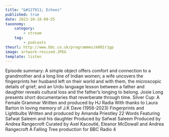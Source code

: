 ```yaml
---
title: "&#127911; Echoes"
published: true
date: 2023-10-18-09-55
taxonomy:
    category:
        - stream
    tag:
        - podcasts
theurl: http://www.bbc.co.uk/programmes/m001r1gp
image: artwork-resized.JPEG
template: listen
---
```


Episode summary: A simple object offers comfort and connection to a grandmother and a long line of Indian women; a wife uncovers the fingerprints her husband left on their world and with them, the microscopic details of grief; and an Urdu language lesson between a father and daughter reveals cultural loss and the father&rsquo;s longing to belong. Josie Long presents short documentaries that reverberate through time. Silver Cup: A Female Grammar Written and produced by HJ Radia With thanks to Laura Barton In loving memory of J.K Dave (1956-2023) Fingerprints and Lightbulbs Written and produced by Amanda Priestley 22 Words Featuring Safwat Saleem and his daughter Produced by Safwat Saleem Produced by Andrea Rangecroft Curated by Axel Kacouti&eacute;, Eleanor McDowall and Andrea Rangecroft A Falling Tree production for BBC Radio 4
